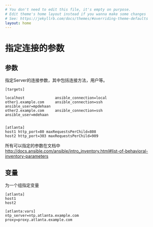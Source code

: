 ```yaml
---
# You don't need to edit this file, it's empty on purpose.
# Edit theme's home layout instead if you wanna make some changes
# See: https://jekyllrb.com/docs/themes/#overriding-theme-defaults
layout: home
---
```

# 指定连接的参数


## 参数


指定Server的连接参数，其中包括连接方法，用户等。

```
[targets]

localhost              ansible_connection=local
other1.example.com     ansible_connection=ssh        ansible_user=mpdehaan
other2.example.com     ansible_connection=ssh        ansible_user=mdehaan


[atlanta]
host1 http_port=80 maxRequestsPerChild=808
host2 http_port=303 maxRequestsPerChild=909
```

所有可以指定的参数在文档中
http://docs.ansible.com/ansible/intro_inventory.html#list-of-behavioral-inventory-parameters



## 变量


为一个组指定变量

```
[atlanta]
host1
host2

[atlanta:vars]
ntp_server=ntp.atlanta.example.com
proxy=proxy.atlanta.example.com
```



